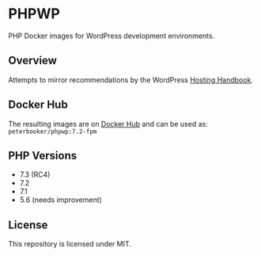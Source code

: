 # PHPWP

PHP Docker images for WordPress development environments.

## Overview

Attempts to mirror recommendations by the WordPress [Hosting Handbook](https://make.wordpress.org/hosting/handbook/handbook/server-environment/).

## Docker Hub

The resulting images are on [Docker Hub](https://hub.docker.com/r/peterbooker/phpwp/) and can be used as:
`peterbooker/phpwp:7.2-fpm`

## PHP Versions

* 7.3 (RC4)
* 7.2
* 7.1
* 5.6 (needs improvement)

## License

This repository is licensed under MIT.